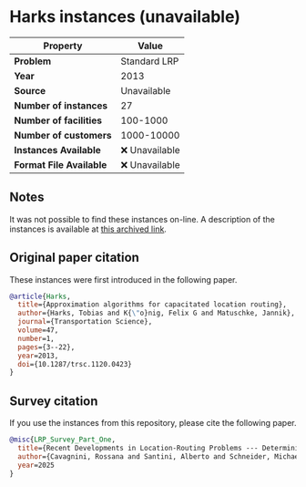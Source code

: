 # Harks instances (unavailable)

| Property    | Value |
| ----------- | ----- |
| **Problem** | Standard LRP |
| **Year**    | 2013 |
| **Source**  | Unavailable |
| **Number of instances** | 27 |
| **Number of facilities** | 100-1000 |
| **Number of customers** | 1000-10000 |
| **Instances Available** | ❌ Unavailable |
| **Format File Available** | ❌ Unavailable |

## Notes

It was not possible to find these instances on-line.
A description of the instances is available at [this archived link](https://web.archive.org/web/20201204050337/https:/www.coga.tu-berlin.de/v_menue/download_media/clrlib).

## Original paper citation

These instances were first introduced in the following paper.

```bib
@article{Harks,
  title={Approximation algorithms for capacitated location routing},
  author={Harks, Tobias and K{\"o}nig, Felix G and Matuschke, Jannik},
  journal={Transportation Science},
  volume=47,
  number=1,
  pages={3--22},
  year=2013,
  doi={10.1287/trsc.1120.0423}
}
```

## Survey citation

If you use the instances from this repository, please cite the following paper.

```bib
@misc{LRP_Survey_Part_One,
  title={Recent Developments in Location-Routing Problems --- Deterministic, single-echelon, single-objective, single-period problems},
  author={Cavagnini, Rossana and Santini, Alberto and Schneider, Michael},
  year=2025
}
```

